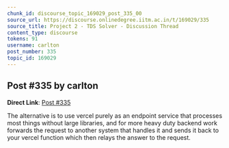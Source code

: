 ```yaml
---
chunk_id: discourse_topic_169029_post_335_00
source_url: https://discourse.onlinedegree.iitm.ac.in/t/169029/335
source_title: Project 2 - TDS Solver - Discussion Thread
content_type: discourse
tokens: 91
username: carlton
post_number: 335
topic_id: 169029
---
```


## Post #335 by carlton

**Direct Link**: [Post #335](https://discourse.onlinedegree.iitm.ac.in/t/169029/335)

The alternative is to use vercel purely as an endpoint service that processes most things without large libraries, and for more heavy duty backend work forwards the request to another system that handles it and sends it back to your vercel function which then relays the answer to the request.
